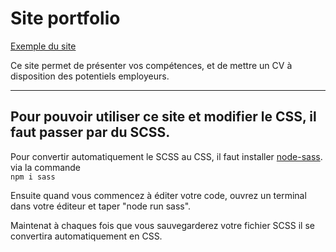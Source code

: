 # Site portfolio

[Exemple du site](https://skyral1.github.io/dist/)

Ce site permet de présenter vos compétences, et de mettre un CV à disposition des potentiels employeurs.

---

## Pour pouvoir utiliser ce site et modifier le CSS, il faut passer par du SCSS.

Pour convertir automatiquement le SCSS au CSS, il faut installer [node-sass](https://www.npmjs.com/package/node-sass). via la commande  
```npm i sass```

Ensuite quand vous commencez à éditer votre code, ouvrez un terminal dans votre éditeur et taper "node run sass".

Maintenat à chaques fois que vous sauvegarderez votre fichier SCSS il se convertira automatiquement en CSS.

